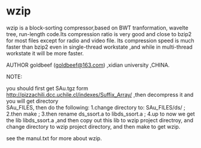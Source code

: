 wzip
====

wzip is a block-sorting compressor,based on BWT tranformation, wavelte tree, run-length code.Its compression ratio is very good      and close to bzip2 for most files except for radio and video file.      Its compression speed is much faster than bzip2 even in single-thread workstate ,and while in multi-thread workstate it will be more faster.

AUTHOR
     goldbeef (goldbeef@163.com) ,xidian university ,CHINA.


NOTE:

you should first get SAu.tgz form http://pizzachili.dcc.uchile.cl/indexes/Suffix_Array/  ,then decompress it and you will get directory  
SAu_FILES, then do the following:
1.change directory to: SAu_FILES/ds/ ;
2.then make  ;
3.then rename ds_ssort.a to libds_ssort.a ; 
4.up to now we get the lib libds_ssort.a ,and then copy out this lib to wzip project directroy, and change directory to wzip project               directory, and then make to get wzip.
     
see the manul.txt for more about wzip.
     
     
